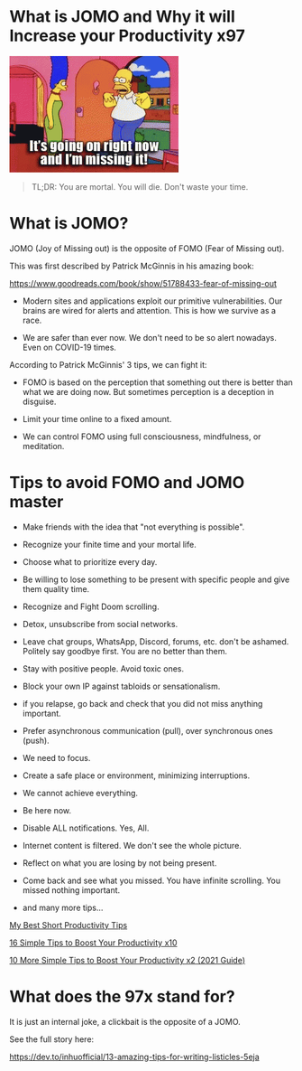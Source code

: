 # What is JOMO and Why it will Increase your Productivity x97

![What is JOMO and Why it will Increase your Productivity x97](homer.gif)

> TL;DR: You are mortal. You will die. Don't waste your time.

# What is JOMO?

JOMO (Joy of Missing out) is the opposite of FOMO (Fear of Missing out).

This was first described by Patrick McGinnis in his amazing book:

https://www.goodreads.com/book/show/51788433-fear-of-missing-out

- Modern sites and applications exploit our primitive vulnerabilities. Our brains are wired for alerts and attention. This is how we survive as a race.

- We are safer than ever now. We don't need to be so alert nowadays. Even on COVID-19 times.

According to Patrick McGinnis' 3 tips, we can fight it:

- FOMO is based on the perception that something out there is better than what we are doing now. But sometimes perception is a deception in disguise.

- Limit your time online to a fixed amount.

- We can control FOMO using full consciousness, mindfulness, or meditation.

# Tips to avoid FOMO and JOMO master 

- Make friends with the idea that "not everything is possible".

- Recognize your finite time and your mortal life.

- Choose what to prioritize every day.
 
- Be willing to lose something to be present with specific people and give them quality time.

- Recognize and Fight Doom scrolling.

- Detox, unsubscribe from social networks.

- Leave chat groups, WhatsApp, Discord, forums, etc. don't be ashamed. Politely say goodbye first. You are no better than them. 

- Stay with positive people. Avoid toxic ones.

- Block your own IP against tabloids or sensationalism.

- if you relapse, go back and check that you did not miss anything important.

- Prefer asynchronous communication (pull), over synchronous ones (push).

- We need to focus. 

- Create a safe place or environment, minimizing interruptions.

- We cannot achieve everything.

- Be here now.

- Disable ALL notifications. Yes, All.

- Internet content is filtered. We don't see the whole picture.

- Reflect on what you are losing by not being present. 

- Come back and see what you missed. You have infinite scrolling. You missed nothing important.

- and many more tips...

[My Best Short Productivity Tips](../../Productivity/My%20Best%20Short%20Productivity%20Tips/readme.md)

[16 Simple Tips to Boost Your Productivity x10](../../Productivity/16%20Simple%20Tips%20to%20Boost%20Your%20Productivity%20x10/readme.md)

[10 More Simple Tips to Boost Your Productivity x2 (2021 Guide)](../../Productivity/10%20More%20Simple%20Tips%20to%20Boost%20Your%20Productivity%20x2%20(2021%20Guide)/readme.md)

# What does the 97x stand for?

It is just an internal joke, a clickbait is the opposite of a JOMO. 

See the full story here:

https://dev.to/inhuofficial/13-amazing-tips-for-writing-listicles-5eja